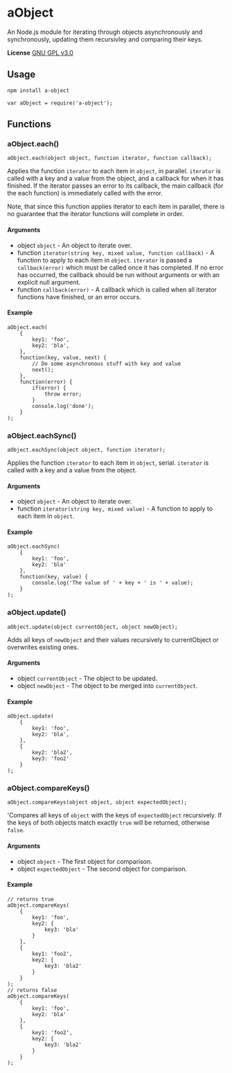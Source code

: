 # aObject
An Node.js module for iterating through objects asynchronously and synchronously, updating them recursivley and comparing their keys.

**License** [GNU GPL v3.0](https://github.com/2gathr/aObject/blob/master/LICENSE)

## Usage
```sh
npm install a-object
```
```node
var aObject = require('a-object');
```

## Functions
### aObject.each()
```node
aObject.each(object object, function iterator, function callback);
```
Applies the function `iterator` to each item in `object`, in parallel. `iterator` is called with a key and a value from the object, and a callback for when it has finished. If the iterator passes an error to its callback, the main callback (for the each function) is immediately called with the error.

Note, that since this function applies iterator to each item in parallel, there is no guarantee that the iterator functions will complete in order.

#### Arguments
- object `object` - An object to iterate over.
- function `iterator(string key, mixed value, function callback)` - A function to apply to each item in `object`. `iterator` is passed a `callback(error)` which must be called once it has completed. If no error has occurred, the callback should be run without arguments or with an explicit null argument.
- function `callback(error)` - A callback which is called when all iterator functions have finished, or an error occurs.

#### Example
```node
aObject.each(
	{
		key1: 'foo',
		key2: 'bla',
	},
	function(key, value, next) {
		// Do some asynchronous stuff with key and value
		next();
	},
	function(error) {
		if(error) {
			throw error;
		}
		console.log('done');
	}
);
```

### aObject.eachSync()
```node
aObject.eachSync(object object, function iterator);
```
Applies the function `iterator` to each item in `object`, serial. `iterator` is called with a key and a value from the object.

#### Arguments
- object `object` - An object to iterate over.
- function `iterator(string key, mixed value)` - A function to apply to each item in `object`.

#### Example
```node
aObject.eachSync(
	{
		key1: 'foo',
		key2: 'bla'
	},
	function(key, value) {
		console.log('The value of ' + key + ' is ' + value);
	}
);
```

### aObject.update()
```node
aObject.update(object currentObject, object newObject);
```
Adds all keys of `newObject` and their values recursively to currentObject or overwrites existing ones.

#### Arguments
- object `currentObject` - The object to be updated.
- object `newObject` - The object to be merged into `currentObject`.

#### Example
```node
aObject.update(
	{
		key1: 'foo',
		key2: 'bla',
	},
	{
		key2: 'bla2',
		key3: 'foo2'
	}
);
```

### aObject.compareKeys()
```node
aObject.compareKeys(object object, object expectedObject);
```
'Compares all keys of `object` with the keys of `expectedObject` recursively. If the keys of both objects match exactly `true` will be returned, otherwise `false`.

#### Arguments
- object `object` - The first object for comparison.
- object `expectedObject` - The second object for comparison.

#### Example
```node
// returns true
aObject.compareKeys(
	{
		key1: 'foo',
		key2: {
			key3: 'bla'
		}
	},
	{
		key1: 'foo2',
		key2: {
			key3: 'bla2'
		}
	}
);
// returns false
aObject.compareKeys(
	{
		key1: 'foo',
		key2: 'bla'
	},
	{
		key1: 'foo2',
		key2: {
			key3: 'bla2'
		}
	}
);
```

